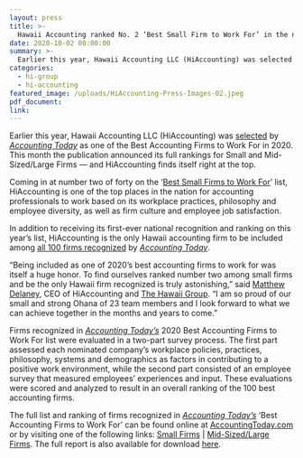```yaml
---
layout: press
title: >-
  Hawaii Accounting ranked No. 2 ‘Best Small Firm to Work For’ in the nation by ACCOUNTING TODAY
date: 2020-10-02 00:00:00
summary: >-
  Earlier this year, Hawaii Accounting LLC (HiAccounting) was selected by Accounting Today as one of the Best Accounting Firms to Work For in 2020. This month the publication announced its full rankings for Small and Mid-Sized/Large Firms — and HiAccounting finds itself right at the top/
categories:
  - hi-group
  - hi-accounting
featured_image: /uploads/HiAccounting-Press-Images-02.jpeg
pdf_document:
link:
---
```


<p>Earlier this year, Hawaii Accounting LLC (HiAccounting) was <a href="https://www.accountingtoday.com/news/accounting-today-names-2020-best-firms-to-work-for">selected</a> by <a href="https://www.accountingtoday.com/news/accounting-today-names-2020-best-firms-to-work-for"><em>Accounting Today</em></a> as one of the Best Accounting Firms to Work For in 2020. This month the publication announced its full rankings for Small and Mid-Sized/Large Firms — and HiAccounting finds itself right at the top.</p>

<p>Coming in at number two of forty on the ‘<a href="https://www.accountingtoday.com/list/meet-the-2020-best-small-firms-to-work-for">Best Small Firms to Work For</a>’ list, HiAccounting is one of the top places in the nation for accounting professionals to work based on its workplace practices, philosophy and employee diversity, as well as firm culture and employee job satisfaction.</p>

<p>In addition to receiving its first-ever national recognition and ranking on this year’s list, HiAccounting is the only Hawaii accounting firm to be included among <a href="https://www.accountingtoday.com/news/accounting-today-names-2020-best-firms-to-work-for">all 100 firms recognized</a> by <a href="https://www.accountingtoday.com/news/accounting-today-names-2020-best-firms-to-work-for"><em>Accounting Today</em></a>.</p>

<p>“Being included as one of 2020’s best accounting firms to work for was itself a huge honor. To find ourselves ranked number two among small firms and be the only Hawaii firm recognized is truly astonishing,” said <a href="https://www.linkedin.com/in/matthew-delaney-a49b731/">Matthew Delaney</a>, CEO of HiAccounting and <a href="https://thehawaiigroup.com/">The Hawaii Group</a>. “I am so proud of our small and strong Ohana of 23 team members and I look forward to what we can achieve together in the months and years to come.”</p>

<p>Firms recognized in <a href="https://www.accountingtoday.com/news/accounting-today-names-2020-best-firms-to-work-for"><em>Accounting Today’s</em></a> 2020 Best Accounting Firms to Work For list were evaluated in a two-part survey process. The first part assessed each nominated company’s workplace policies, practices, philosophy, systems and demographics as factors in contributing to a positive work environment, while the second part consisted of an employee survey that measured employees’ experiences and input. These evaluations were scored and analyzed to result in an overall ranking of the 100 best accounting firms.</p>

<p>The full list and ranking of firms recognized in <a href="https://www.accountingtoday.com/news/accounting-today-names-2020-best-firms-to-work-for"><em>Accounting Today’s</em></a> ‘Best Accounting Firms to Work For’ can be found online at <a href="https://hi-accounting.com/press#hawaii-accounting-nationally-recognized-as-one-of-accounting-today-s-best-accounting-firms-to-work-for">AccountingToday.com</a> or by visiting one of the following links: <a href="https://www.accountingtoday.com/list/meet-the-2020-best-small-firms-to-work-for">Small Firms</a> | <a href="https://www.accountingtoday.com/list/meet-the-2020-best-midsized-and-large-firms-to-work-for">Mid-Sized/Large Firms</a>. The full report is also available for download <a href="https://www.accountingtoday.com/report/the-best-accounting-firms-to-work-for-2020">here</a>.</p>
